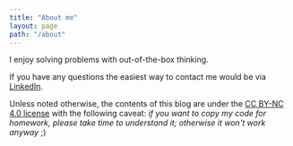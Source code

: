 ```yaml
---
title: "About me"
layout: page
path: "/about"
---
```


I enjoy solving problems with out-of-the-box thinking.

If you have any questions the easiest way to contact me would be via [LinkedIn](https://www.linkedin.com/in/%F0%9F%8C%8D-m-m-b6b925189/).

Unless noted otherwise, the contents of this blog are under the [CC BY-NC 4.0 license](https://creativecommons.org/licenses/by-nc/4.0/deed.pl) with the following caveat: _if you want to copy my code for homework, please take time to understand it; otherwise it won't work anyway_ ;)

